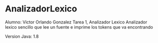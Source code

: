 # AnalizadorLexico
Alumno: Victor Orlando Gonzalez
Tarea 1, Analizador Lexico
Analizador lexico sencillo que lee un fuente e imprime los tokens que va encontrando

Version Java: 1.8
